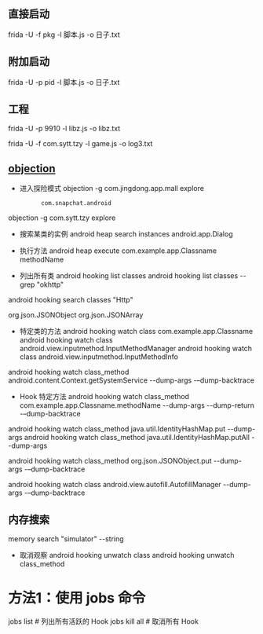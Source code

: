 ## 直接启动
frida -U -f pkg -l 脚本.js -o 日子.txt

## 附加启动
frida -U -p pid -l 脚本.js -o 日子.txt

## 工程
frida -U -p 9910 -l libz.js -o libz.txt

frida -U -f com.sytt.tzy -l game.js -o log3.txt

## [objection](https://github.com/sensepost/objection/wiki/Using-objection)
* 进入探险模式 
objection -g com.jingdong.app.mall explore

            com.snapchat.android
 objection -g com.sytt.tzy explore
* 搜索某类的实例
android heap search instances android.app.Dialog
* 执行方法
android heap execute com.example.app.Classname methodName

* 列出所有类
android hooking list classes
android hooking list classes --grep "okhttp"

android hooking search classes "Http"

org.json.JSONObject
org.json.JSONArray

* 特定类的方法
android hooking watch class com.example.app.Classname
android hooking watch class android.view.inputmethod.InputMethodManager
android hooking watch class android.view.inputmethod.InputMethodInfo

android hooking watch class_method android.content.Context.getSystemService --dump-args -–dump-backtrace
* Hook 特定方法
android hooking watch class_method com.example.app.Classname.methodName --dump-args --dump-return -–dump-backtrace

android hooking watch class_method java.util.IdentityHashMap.put --dump-args
android hooking watch class_method java.util.IdentityHashMap.putAll --dump-args

android hooking watch class_method org.json.JSONObject.put --dump-args -–dump-backtrace

android hooking watch class android.view.autofill.AutofillManager --dump-args -–dump-backtrace

## 内存搜索

memory search "simulator"  --string


* 取消观察
android hooking unwatch class 
android hooking unwatch class_method 

# 方法1：使用 jobs 命令
jobs list      # 列出所有活跃的 Hook
jobs kill all  # 取消所有 Hook